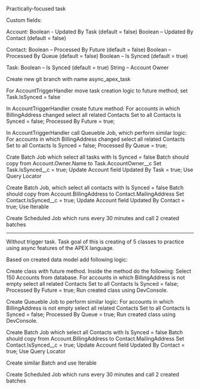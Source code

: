 Practically-focused task

Custom fields:

Account:
Boolean -  Updated By Task (default = false)
Boolean – Updated By Contact (default = false)

Contact:
Boolean – Processed By Future (default = false)
Boolean – Processed By Queue (default = false)
Boolean – Is Synced (default = true)

Task:
Boolean – Is Synced (default = true)
String – Account Owner

Create new git branch with name async_apex_task

For AccountTriggerHandler move task creation logic to future method; set Task.IsSynced = false

In AccountTriggerHandler create future method:
For accounts in which BillingAddress changed select all related Contacts 
Set to all Contacts Is Synced = false; Processed By Future = true;

In AccountTriggerHandler call Queueble Job, which perform similar logic:
For accounts in which BillingAddress changed select all related Contacts
Set to all Contacts Is Synced = false; Processed By Queue = true;

Crate Batch Job which select all tasks with  Is Synced = false
Batch should copy from Account.Owner.Name to Task.AccountOwner__c
Set Task.IsSynced__c = true;
Update Account field Updated By Task = true;
Use Query Locator

Create Batch Job, which select all contacts with Is Synced = false
Batch should copy from Account.BillingAddress to Contact.MailingAddress
Set Contact.IsSynced__c = true;
Update Account field Updated By Contact = true;
Use Iterable

Create Scheduled Job which runs every 30 minutes and call 2 created batches

*** 

Without trigger task.
Task goal of this is creating of 5 classes to practice using async features of the APEX language.

Based on created data model add following logic:

Create class with future method. Inside the method do the following:
Select 150 Accounts from database.
For accounts in which BillingAddress is not empty select all related Contacts 
Set to all Contacts Is Synced = false; Processed By Future = true;
Run created class using DevConsole.

Create Queueble Job to perform similar logic:
For accounts in which BillingAddress is not empty select all related Contacts
Set to all Contacts Is Synced = false; Processed By Queue = true;
Run created class using DevConsole.

Create Batch Job which select all Сontacts with Is Synced = false
Batch should copy from Account.BillingAddress to Contact.MailingAddress
Set Contact.IsSynced__c = true;
Update Account field Updated By Contact = true;
Use Query Locator

Create similar Batch and use Iterable

Create Scheduled Job which runs every 30 minutes and call 2 created batches
